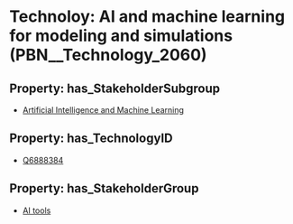 # Technoloy: __AI and machine learning for modeling and simulations__ (PBN__Technology_2060)

## Property: has_StakeholderSubgroup

* [Artificial Intelligence and Machine Learning](PBN__TechSubgroup_1)

## Property: has_TechnologyID

* [Q6888384](Q6888384)

## Property: has_StakeholderGroup

* [AI tools](PBN__TechGroup_0)

